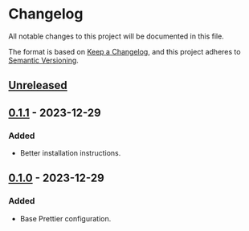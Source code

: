 # Changelog

All notable changes to this project will be documented in this file.

The format is based on [Keep a Changelog](https://keepachangelog.com/en/1.1.0/),
and this project adheres to
[Semantic Versioning](https://semver.org/spec/v2.0.0.html).

## [Unreleased]

## [0.1.1] - 2023-12-29

### Added

- Better installation instructions.

## [0.1.0] - 2023-12-29

### Added

- Base Prettier configuration.

[unreleased]: https://github.com/visiosto/prettier-config/compare/v0.1.1...HEAD
[0.1.1]: https://github.com/visiosto/prettier-config/compare/v0.1.0...v0.1.1
[0.1.0]: https://github.com/visiosto/prettier-config/releases/tag/v0.1.0
